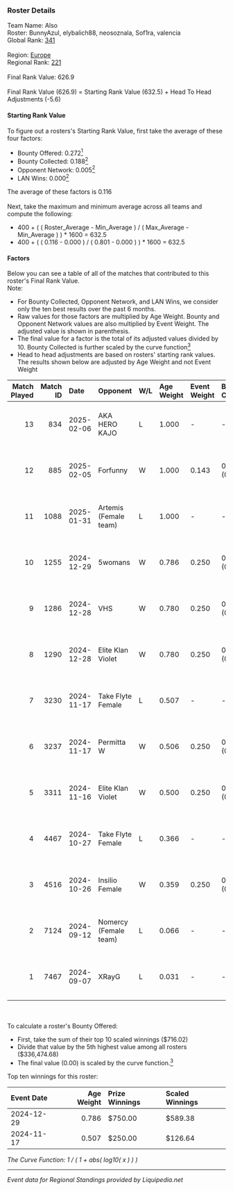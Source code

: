 ### Roster Details<br />
Team Name: Also<br />
Roster: BunnyAzul, elybalich88, neosoznala, Sof1ra, valencia<br />
Global Rank: [341](../standings_global.md)<br />
<br />
Region: [Europe]( ../standings_europe.md)<br />
Regional Rank: [221]( ../standings_europe.md)<br />
<br />
Final Rank Value:  626.9<br />
<br />
Final Rank Value (626.9) = Starting Rank Value (632.5) + Head To Head Adjustments (-5.6)<br />

#### Starting Rank Value<br />
To figure out a rosters's Starting Rank Value, first take the average of these four factors:<br />
- Bounty Offered: 0.272[<sup>1</sup>](#table2)
- Bounty Collected: 0.188[<sup>2</sup>](#table1)
- Opponent Network: 0.005[<sup>2</sup>](#table1)
- LAN Wins: 0.000[<sup>2</sup>](#table1)

The average of these factors is 0.116<br />
<br />
Next, take the maximum and minimum average across all teams and compute the following:<br />
- 400 + ( ( Roster_Average - Min_Average ) / ( Max_Average - Min_Average ) ) * 1600 = 632.5
- 400 + ( ( 0.116 - 0.000 ) / ( 0.801 - 0.000 ) ) * 1600 = 632.5


#### Factors<br />
Below you can see a table of all of the matches that contributed to this roster's Final Rank Value.<br />
Note:<br />

- For Bounty Collected, Opponent Network, and LAN Wins, we consider only the ten best results over the past 6 months.
- Raw values for those factors are multiplied by Age Weight. Bounty and Opponent Network values are also multiplied by Event Weight. The adjusted value is shown in parenthesis.
- The final value for a factor is the total of its adjusted values divided by 10. Bounty Collected is further scaled by the curve function[<sup>3</sup>](#curveFunction)
- Head to head adjustments are based on rosters' starting rank values. The results shown below are adjusted by Age Weight and not Event Weight
<span id="table1"></span><br />


| Match Played | Match ID | Date       | Opponent              | W/L | Age Weight | Event Weight | Bounty Collected | Opponent Network | LAN Wins  | H2H Adj. | Roster                                                  |
| -: | -: | :- | :- | :- | :- | :- | :- | :- | :- | -: | :- |
|           13 |      834 | 2025-02-06 | AKA HERO KAJO         | L   | 1.000      | -            | -                | -                | -         |   -11.95 | BunnyAzul, elybalich88, neosoznala, Sof1ra, valencia    |
|           12 |      885 | 2025-02-05 | Forfunny              | W   | 1.000      | 0.143        | 0.000 (0.000)    | 0.047 (0.007)    | 0 (0.000) |     6.90 | BunnyAzul, elybalich88, neosoznala, Sof1ra, valencia    |
|           11 |     1088 | 2025-01-31 | Artemis (Female team) | L   | 1.000      | -            | -                | -                | -         |   -21.65 | BunnyAzul, elybalich88, miu_u, neosoznala, valencia     |
|           10 |     1255 | 2024-12-29 | 5womans               | W   | 0.786      | 0.250        | 0.001 (0.000)    | 0.073 (0.014)    | 0 (0.000) |     8.46 | BunnyAzul, kaRRRolina, neosoznala, Sof1ra, valencia     |
|            9 |     1286 | 2024-12-28 | VHS                   | W   | 0.780      | 0.250        | 0.000 (0.000)    | 0.036 (0.007)    | 0 (0.000) |     5.18 | BunnyAzul, kaRRRolina, neosoznala, Sof1ra, valencia     |
|            8 |     1290 | 2024-12-28 | Elite Klan Violet     | W   | 0.780      | 0.250        | 0.000 (0.000)    | 0.001 (0.000)    | 0 (0.000) |     4.70 | BunnyAzul, kaRRRolina, neosoznala, Sof1ra, valencia     |
|            7 |     3230 | 2024-11-17 | Take Flyte Female     | L   | 0.507      | -            | -                | -                | -         |    -6.69 | elybalich88, neosoznala, slabosilnaya, Sof1ra, valencia |
|            6 |     3237 | 2024-11-17 | Permitta W            | W   | 0.506      | 0.250        | 0.003 (0.000)    | 0.172 (0.022)    | 0 (0.000) |     7.88 | elybalich88, neosoznala, slabosilnaya, Sof1ra, valencia |
|            5 |     3311 | 2024-11-16 | Elite Klan Violet     | W   | 0.500      | 0.250        | 0.000 (0.000)    | 0.001 (0.000)    | 0 (0.000) |     3.32 | elybalich88, neosoznala, slabosilnaya, Sof1ra, valencia |
|            4 |     4467 | 2024-10-27 | Take Flyte Female     | L   | 0.366      | -            | -                | -                | -         |    -5.15 | elybalich88, neosoznala, slabosilnaya, Sof1ra, valencia |
|            3 |     4516 | 2024-10-26 | Insilio Female        | W   | 0.359      | 0.250        | 0.000 (0.000)    | 0.006 (0.001)    | 0 (0.000) |     4.82 | elybalich88, neosoznala, slabosilnaya, Sof1ra, valencia |
|            2 |     7124 | 2024-09-12 | Nomercy (Female team) | L   | 0.066      | -            | -                | -                | -         |    -0.93 | elybalich88, Runella, slabosilnaya, Sof1ra, valencia    |
|            1 |     7467 | 2024-09-07 | XRayG                 | L   | 0.031      | -            | -                | -                | -         |    -0.52 | elybalich88, Runella, slabosilnaya, Sof1ra, valencia    |

<br />
<span id="table2"></span><br />
To calculate a roster's Bounty Offered:<br />

- First, take the sum of their top 10 scaled winnings ($716.02)
- Divide that value by the 5th highest value among all rosters ($336,474.68)
- The final value (0.00) is scaled by the curve function.[<sup>3</sup>](#curveFunction)

Top ten winnings for this roster:<br />

| Event Date | Age Weight | Prize Winnings | Scaled Winnings |
| :- | -: | :- | :- |
| 2024-12-29 |      0.786 | $750.00        | $589.38         |
| 2024-11-17 |      0.507 | $250.00        | $126.64         |


<span id="curveFunction"></span>_The Curve Function: 1 / ( 1 + abs( log10( x ) ) )_<br />

---
_Event data for Regional Standings provided by Liquipedia.net_<br />
